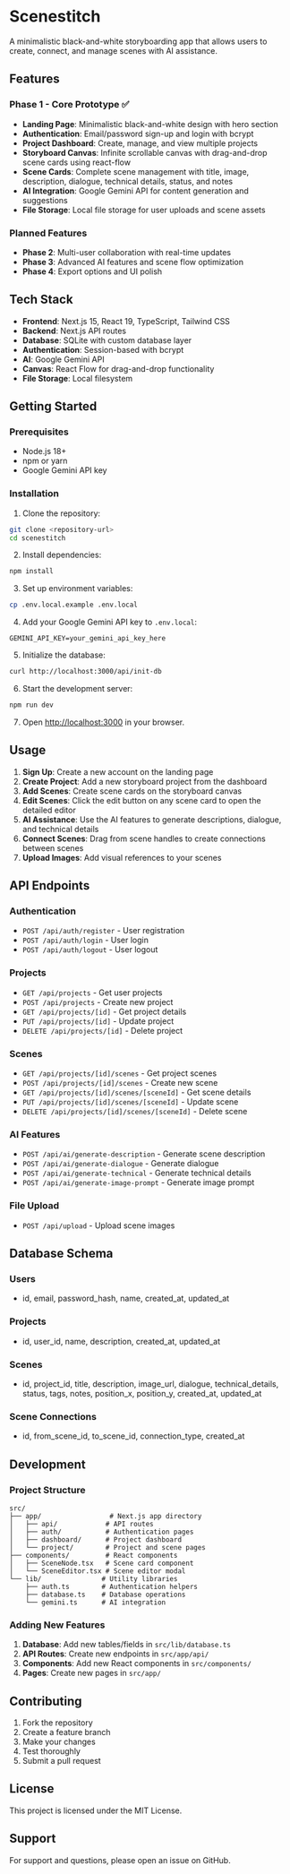 # Scenestitch

A minimalistic black-and-white storyboarding app that allows users to create, connect, and manage scenes with AI assistance.

## Features

### Phase 1 - Core Prototype ✅
- **Landing Page**: Minimalistic black-and-white design with hero section
- **Authentication**: Email/password sign-up and login with bcrypt
- **Project Dashboard**: Create, manage, and view multiple projects
- **Storyboard Canvas**: Infinite scrollable canvas with drag-and-drop scene cards using react-flow
- **Scene Cards**: Complete scene management with title, image, description, dialogue, technical details, status, and notes
- **AI Integration**: Google Gemini API for content generation and suggestions
- **File Storage**: Local file storage for user uploads and scene assets

### Planned Features
- **Phase 2**: Multi-user collaboration with real-time updates
- **Phase 3**: Advanced AI features and scene flow optimization
- **Phase 4**: Export options and UI polish

## Tech Stack

- **Frontend**: Next.js 15, React 19, TypeScript, Tailwind CSS
- **Backend**: Next.js API routes
- **Database**: SQLite with custom database layer
- **Authentication**: Session-based with bcrypt
- **AI**: Google Gemini API
- **Canvas**: React Flow for drag-and-drop functionality
- **File Storage**: Local filesystem

## Getting Started

### Prerequisites

- Node.js 18+ 
- npm or yarn
- Google Gemini API key

### Installation

1. Clone the repository:
```bash
git clone <repository-url>
cd scenestitch
```

2. Install dependencies:
```bash
npm install
```

3. Set up environment variables:
```bash
cp .env.local.example .env.local
```

4. Add your Google Gemini API key to `.env.local`:
```
GEMINI_API_KEY=your_gemini_api_key_here
```

5. Initialize the database:
```bash
curl http://localhost:3000/api/init-db
```

6. Start the development server:
```bash
npm run dev
```

7. Open [http://localhost:3000](http://localhost:3000) in your browser.

## Usage

1. **Sign Up**: Create a new account on the landing page
2. **Create Project**: Add a new storyboard project from the dashboard
3. **Add Scenes**: Create scene cards on the storyboard canvas
4. **Edit Scenes**: Click the edit button on any scene card to open the detailed editor
5. **AI Assistance**: Use the AI features to generate descriptions, dialogue, and technical details
6. **Connect Scenes**: Drag from scene handles to create connections between scenes
7. **Upload Images**: Add visual references to your scenes

## API Endpoints

### Authentication
- `POST /api/auth/register` - User registration
- `POST /api/auth/login` - User login
- `POST /api/auth/logout` - User logout

### Projects
- `GET /api/projects` - Get user projects
- `POST /api/projects` - Create new project
- `GET /api/projects/[id]` - Get project details
- `PUT /api/projects/[id]` - Update project
- `DELETE /api/projects/[id]` - Delete project

### Scenes
- `GET /api/projects/[id]/scenes` - Get project scenes
- `POST /api/projects/[id]/scenes` - Create new scene
- `GET /api/projects/[id]/scenes/[sceneId]` - Get scene details
- `PUT /api/projects/[id]/scenes/[sceneId]` - Update scene
- `DELETE /api/projects/[id]/scenes/[sceneId]` - Delete scene

### AI Features
- `POST /api/ai/generate-description` - Generate scene description
- `POST /api/ai/generate-dialogue` - Generate dialogue
- `POST /api/ai/generate-technical` - Generate technical details
- `POST /api/ai/generate-image-prompt` - Generate image prompt

### File Upload
- `POST /api/upload` - Upload scene images

## Database Schema

### Users
- id, email, password_hash, name, created_at, updated_at

### Projects
- id, user_id, name, description, created_at, updated_at

### Scenes
- id, project_id, title, description, image_url, dialogue, technical_details, status, tags, notes, position_x, position_y, created_at, updated_at

### Scene Connections
- id, from_scene_id, to_scene_id, connection_type, created_at

## Development

### Project Structure
```
src/
├── app/                 # Next.js app directory
│   ├── api/            # API routes
│   ├── auth/           # Authentication pages
│   ├── dashboard/      # Project dashboard
│   └── project/        # Project and scene pages
├── components/         # React components
│   ├── SceneNode.tsx   # Scene card component
│   └── SceneEditor.tsx # Scene editor modal
└── lib/               # Utility libraries
    ├── auth.ts        # Authentication helpers
    ├── database.ts    # Database operations
    └── gemini.ts      # AI integration
```

### Adding New Features

1. **Database**: Add new tables/fields in `src/lib/database.ts`
2. **API Routes**: Create new endpoints in `src/app/api/`
3. **Components**: Add new React components in `src/components/`
4. **Pages**: Create new pages in `src/app/`

## Contributing

1. Fork the repository
2. Create a feature branch
3. Make your changes
4. Test thoroughly
5. Submit a pull request

## License

This project is licensed under the MIT License.

## Support

For support and questions, please open an issue on GitHub.
